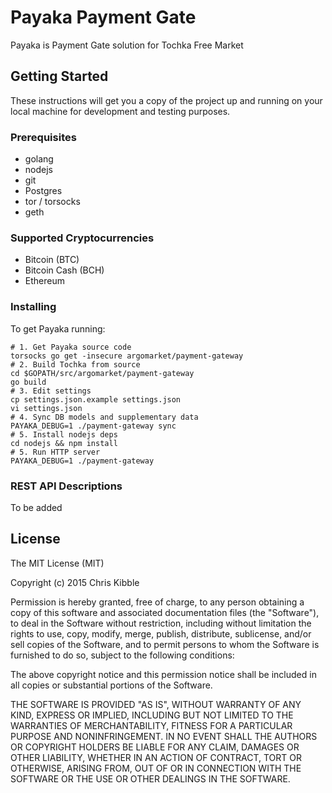 # Payaka Payment Gate

Payaka is Payment Gate solution for Tochka Free Market

## Getting Started

These instructions will get you a copy of the project up and running on your local machine for development and testing purposes.

### Prerequisites

* golang
* nodejs 
* git
* Postgres 
* tor / torsocks
* geth

### Supported Cryptocurrencies

* Bitcoin (BTC)
* Bitcoin Cash (BCH)
* Ethereum

### Installing

To get Payaka running:
```
# 1. Get Payaka source code
torsocks go get -insecure argomarket/payment-gateway
# 2. Build Tochka from source
cd $GOPATH/src/argomarket/payment-gateway
go build
# 3. Edit settings
cp settings.json.example settings.json
vi settings.json
# 4. Sync DB models and supplementary data
PAYAKA_DEBUG=1 ./payment-gateway sync
# 5. Install nodejs deps
cd nodejs && npm install
# 5. Run HTTP server
PAYAKA_DEBUG=1 ./payment-gateway
```

### REST API Descriptions

To be added

## License
 
The MIT License (MIT)

Copyright (c) 2015 Chris Kibble

Permission is hereby granted, free of charge, to any person obtaining a copy of this software and associated documentation files (the "Software"), to deal in the Software without restriction, including without limitation the rights to use, copy, modify, merge, publish, distribute, sublicense, and/or sell copies of the Software, and to permit persons to whom the Software is furnished to do so, subject to the following conditions:

The above copyright notice and this permission notice shall be included in all copies or substantial portions of the Software.

THE SOFTWARE IS PROVIDED "AS IS", WITHOUT WARRANTY OF ANY KIND, EXPRESS OR IMPLIED, INCLUDING BUT NOT LIMITED TO THE WARRANTIES OF MERCHANTABILITY, FITNESS FOR A PARTICULAR PURPOSE AND NONINFRINGEMENT. IN NO EVENT SHALL THE AUTHORS OR COPYRIGHT HOLDERS BE LIABLE FOR ANY CLAIM, DAMAGES OR OTHER LIABILITY, WHETHER IN AN ACTION OF CONTRACT, TORT OR OTHERWISE, ARISING FROM, OUT OF OR IN CONNECTION WITH THE SOFTWARE OR THE USE OR OTHER DEALINGS IN THE SOFTWARE.
